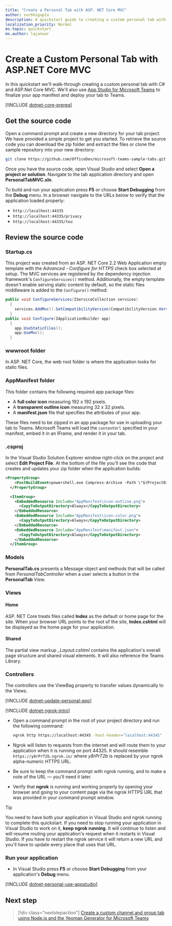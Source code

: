 ```yaml
---
title: "Create a Personal Tab with ASP. NET Core MVC" 
author: surbhigupta
description: A quickstart guide to creating a custom personal tab with ASP. NET Core MVC.
localization_priority: Normal
ms.topic: quickstart 
ms.author: lajanuar
---
```

# Create a Custom Personal Tab with ASP.NET Core MVC

In this quickstart we'll walk-through creating a custom personal tab with C# and ASP.Net Core MVC. We'll also use [App Studio for Microsoft Teams](~/concepts/build-and-test/app-studio-overview.md) to finalize your app manifest and deploy your tab to Teams.

[!INCLUDE [dotnet-core-prereq](~/includes/tabs/dotnet-core-prereq.md)]

## Get the source code

Open a command prompt and create a new directory for your tab project. We have provided a simple project to get you started. To retrieve the source code you can download the zip folder and extract the files or clone the sample repository into your new directory:

``` bash
git clone https://github.com/OfficeDev/microsoft-teams-sample-tabs.git
```

Once you have the source code, open Visual Studio and select **Open a project or solution**. Navigate to the tab application directory and open **PersonalTabMVC.sln**.

To build and run your application press **F5** or choose **Start Debugging** from the **Debug** menu. In a browser navigate to the URLs below to verify that the application loaded properly:

* `http://localhost:44335`
* `http://localhost:44335/privacy`
* `http://localhost:44335/tou`

## Review the source code

### Startup.cs

This project was created from an ASP. NET Core 2.2 Web Application empty template with the *Advanced - Configure for HTTPS* check box selected at setup. The MVC services are registered by the dependency injection framework's `ConfigureServices()` method. Additionally, the empty template doesn't enable serving static content by default, so the static files middleware is added to the `Configure()` method:

``` csharp
public void ConfigureServices(IServiceCollection services)
  {
    services.AddMvc().SetCompatibilityVersion(CompatibilityVersion.Version_2_2);
  }
public void Configure(IApplicationBuilder app)
  {
    app.UseStaticFiles();
    app.UseMvc();
  }
```

### wwwroot folder

In ASP. NET Core, the web root folder is where the application looks for static files.

### AppManifest folder

This folder contains the following required app package files:

* A **full color icon** measuring 192 x 192 pixels.
* A **transparent outline icon** measuring 32 x 32 pixels.
* A **manifest.json** file that specifies the attributes of your app.

These files need to be zipped in an app package for use in uploading your tab to Teams. Microsoft Teams will load the `contentUrl` specified in your manifest, embed it in an IFrame, and render it in your tab.

### .csproj

In the Visual Studio Solution Explorer window right-click on the project and select **Edit Project File**. At the bottom of the file you'll see the code that creates and updates your zip folder when the application builds:

``` xml
<PropertyGroup>
    <PostBuildEvent>powershell.exe Compress-Archive -Path \"$(ProjectDir)AppManifest\*\" -DestinationPath \"$(TargetDir)tab.zip\" -Force</PostBuildEvent>
  </PropertyGroup>

  <ItemGroup>
    <EmbeddedResource Include="AppManifest\icon-outline.png">
      <CopyToOutputDirectory>Always</CopyToOutputDirectory>
    </EmbeddedResource>
    <EmbeddedResource Include="AppManifest\icon-color.png">
      <CopyToOutputDirectory>Always</CopyToOutputDirectory>
    </EmbeddedResource>
    <EmbeddedResource Include="AppManifest\manifest.json">
      <CopyToOutputDirectory>Always</CopyToOutputDirectory>
    </EmbeddedResource>
  </ItemGroup>
```

### Models

**PersonalTab.cs** presents a Message object and methods that will be called from *PersonalTabController* when a user selects a button in the **PersonalTab** View.

### Views

#### Home

ASP. NET Core treats files called **Index** as the default or home page for the site. When your browser URL points to the root of the site, **Index.cshtml** will be displayed as the home page for your application.

#### Shared

The partial view markup *_Layout.cshtml* contains the application's overall page structure and shared visual elements. It will also reference the Teams Library.

### Controllers

The controllers use the ViewBag property to transfer values dynamically to the Views.

[!INCLUDE [dotnet-update-personal-app](~/includes/tabs/dotnet-update-personal-app.md)]

[!INCLUDE [dotnet-ngrok-intro](~/includes/tabs/dotnet-ngrok-intro.md)]

* Open a command prompt in the root of your project directory and run the following command:

    ``` bash
    ngrok http https://localhost:44345 -host-header="localhost:44345"
    ```

* Ngrok will listen to requests from the internet and will route them to your application when it is running on port 44325.  It should resemble `https://y8rPrT2b.ngrok.io/` where *y8rPrT2b* is replaced by your ngrok alpha-numeric HTTPS URL.

* Be sure to keep the command prompt with ngrok running, and to make a note of the URL — you'll need it later.

* Verify that **ngrok** is running and working properly by opening your browser and going to your content page via the ngrok HTTPS URL that was provided in your command prompt window.

> [!TIP]
> You need to have both your application in Visual Studio and ngrok running to complete this quickstart. If you need to stop running your application in Visual Studio to work on it, **keep ngrok running**. It will continue to listen and will resume routing your application's request when it restarts in Visual Studio. If you have to restart the ngrok service it will return a new URL and you'll have to update every place that uses that URL.

### Run your application

* In Visual Studio press **F5** or choose **Start Debugging** from your application's **Debug** menu.

[!INCLUDE [dotnet-personal-use-appstudio](~/includes/tabs/dotnet-personal-use-appstudio.md)]

## Next step

> [!div class="nextstepaction"]
> [Create a custom channel and group tab using Node.js and the Yeoman Generator for Microsoft Teams](~/tabs/quickstarts/create-channel-group-tab-node-yeoman.md)
